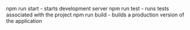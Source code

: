 npm run start - starts development server
npm run test - runs tests associated with the project
npm run build - builds a production version of the application